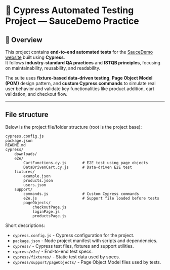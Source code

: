 # 🧪 Cypress Automated Testing Project — SauceDemo Practice

## 🧭 Overview

This project contains **end-to-end automated tests** for the [SauceDemo website](https://www.saucedemo.com/) built using **Cypress**.  
It follows **industry-standard QA practices** and **ISTQB principles**, focusing on maintainability, reusability, and readability.

The suite uses **fixture-based data-driven testing**, **Page Object Model (POM)** design pattern, and **custom Cypress commands** to simulate real user behavior and validate key functionalities like product addition, cart validation, and checkout flow.

---

## File structure

Below is the project file/folder structure (root is the project base):

```
cypress.config.js
package.json
README.md
cypress/
	downloads/
	e2e/
		CartFunctions.cy.js       # E2E test using page objects
		DataDrivenCart.cy.js      # Data-driven E2E test
	fixtures/
		example.json
		products.json
		users.json
	support/
		commands.js               # Custom Cypress commands
		e2e.js                    # Support file loaded before tests
		pageObjects/
			checkoutPage.js
			loginPage.js
			productsPage.js

```

Short descriptions:

- `cypress.config.js` - Cypress configuration for the project.
- `package.json` - Node project manifest with scripts and dependencies.
- `cypress/` - Cypress test files, fixtures and support utilities.
- `cypress/e2e/` - End-to-end test specs.
- `cypress/fixtures/` - Static test data used by specs.
- `cypress/support/pageObjects/` - Page Object Model files used by tests.

